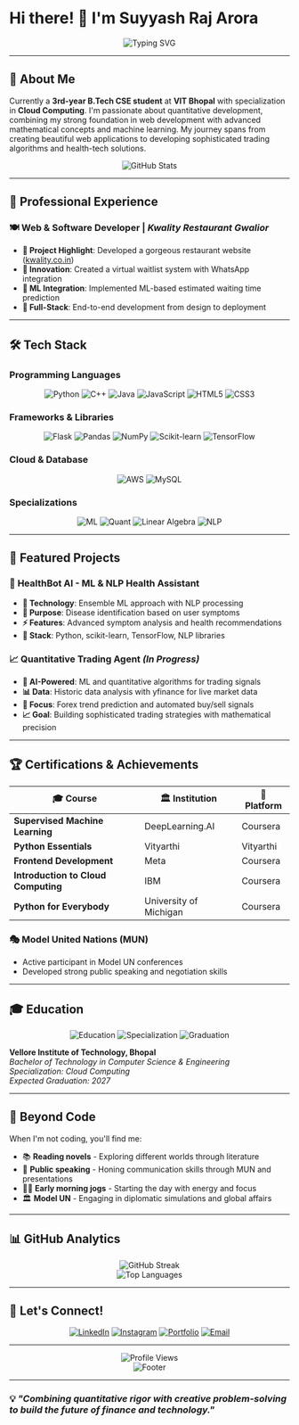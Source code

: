 # Hi there! 👋 I'm Suyyash Raj Arora

<div align="center">
  <img src="https://readme-typing-svg.herokuapp.com?font=Fira+Code&pause=1000&color=00F7FF&center=true&vCenter=true&width=435&lines=Aspiring+Quant+Developer;Full+Stack+Web+Developer;Machine+Learning+Enthusiast;Cloud+Computing+Specialist" alt="Typing SVG" />
</div>

---

## 🚀 About Me

Currently a **3rd-year B.Tech CSE student** at **VIT Bhopal** with specialization in **Cloud Computing**. I'm passionate about quantitative development, combining my strong foundation in web development with advanced mathematical concepts and machine learning. My journey spans from creating beautiful web applications to developing sophisticated trading algorithms and health-tech solutions.

<div align="center">
  <img src="https://github-readme-stats.vercel.app/api?username=Suyyash-aroraa&show_icons=true&theme=radical&hide_border=true" alt="GitHub Stats" />
</div>

---

## 💼 Professional Experience

### 🍽️ **Web & Software Developer** | *Kwality Restaurant Gwalior*
- **🌟 Project Highlight**: Developed a gorgeous restaurant website ([kwality.co.in](http://kwality.co.in))
- **🤖 Innovation**: Created a virtual waitlist system with WhatsApp integration
- **🧠 ML Integration**: Implemented ML-based estimated waiting time prediction
- **📱 Full-Stack**: End-to-end development from design to deployment

---

## 🛠️ Tech Stack

### Programming Languages
<div align="center">
  <img src="https://img.shields.io/badge/Python-3776AB?style=for-the-badge&logo=python&logoColor=white" alt="Python" />
  <img src="https://img.shields.io/badge/C++-00599C?style=for-the-badge&logo=cplusplus&logoColor=white" alt="C++" />
  <img src="https://img.shields.io/badge/Java-ED8B00?style=for-the-badge&logo=openjdk&logoColor=white" alt="Java" />
  <img src="https://img.shields.io/badge/JavaScript-F7DF1E?style=for-the-badge&logo=javascript&logoColor=black" alt="JavaScript" />
  <img src="https://img.shields.io/badge/HTML5-E34F26?style=for-the-badge&logo=html5&logoColor=white" alt="HTML5" />
  <img src="https://img.shields.io/badge/CSS3-1572B6?style=for-the-badge&logo=css3&logoColor=white" alt="CSS3" />
</div>

### Frameworks & Libraries
<div align="center">
  <img src="https://img.shields.io/badge/Flask-000000?style=for-the-badge&logo=flask&logoColor=white" alt="Flask" />
  <img src="https://img.shields.io/badge/pandas-150458?style=for-the-badge&logo=pandas&logoColor=white" alt="Pandas" />
  <img src="https://img.shields.io/badge/NumPy-013243?style=for-the-badge&logo=numpy&logoColor=white" alt="NumPy" />
  <img src="https://img.shields.io/badge/scikit--learn-F7931E?style=for-the-badge&logo=scikit-learn&logoColor=white" alt="Scikit-learn" />
  <img src="https://img.shields.io/badge/TensorFlow-FF6F00?style=for-the-badge&logo=tensorflow&logoColor=white" alt="TensorFlow" />
</div>

### Cloud & Database
<div align="center">
  <img src="https://img.shields.io/badge/Amazon_AWS-232F3E?style=for-the-badge&logo=amazon-aws&logoColor=white" alt="AWS" />
  <img src="https://img.shields.io/badge/MySQL-00000F?style=for-the-badge&logo=mysql&logoColor=white" alt="MySQL" />
</div>

### Specializations
<div align="center">
  <img src="https://img.shields.io/badge/Machine_Learning-FF6F00?style=for-the-badge&logo=tensorflow&logoColor=white" alt="ML" />
  <img src="https://img.shields.io/badge/Quantitative_Analysis-4CAF50?style=for-the-badge&logo=chartdotjs&logoColor=white" alt="Quant" />
  <img src="https://img.shields.io/badge/Linear_Algebra-9C27B0?style=for-the-badge&logo=wolframmathematica&logoColor=white" alt="Linear Algebra" />
  <img src="https://img.shields.io/badge/NLP-FF5722?style=for-the-badge&logo=spacy&logoColor=white" alt="NLP" />
</div>

---

## 🎯 Featured Projects

### 🏥 **HealthBot AI** - ML & NLP Health Assistant
- **🧠 Technology**: Ensemble ML approach with NLP processing
- **🎯 Purpose**: Disease identification based on user symptoms
- **⚡ Features**: Advanced symptom analysis and health recommendations
- **🔧 Stack**: Python, scikit-learn, TensorFlow, NLP libraries

### 📈 **Quantitative Trading Agent** *(In Progress)*
- **🤖 AI-Powered**: ML and quantitative algorithms for trading signals
- **📊 Data**: Historic data analysis with yfinance for live market data
- **🎯 Focus**: Forex trend prediction and automated buy/sell signals
- **📈 Goal**: Building sophisticated trading strategies with mathematical precision

---

## 🏆 Certifications & Achievements

<div align="center">
  
| 🎓 **Course** | 🏛️ **Institution** | 📅 **Platform** |
|---------------|---------------------|------------------|
| **Supervised Machine Learning** | DeepLearning.AI | Coursera |
| **Python Essentials** | Vityarthi | Vityarthi |
| **Frontend Development** | Meta | Coursera |
| **Introduction to Cloud Computing** | IBM | Coursera |
| **Python for Everybody** | University of Michigan | Coursera |

</div>

### 🎭 **Model United Nations (MUN)**
- Active participant in Model UN conferences
- Developed strong public speaking and negotiation skills

---

## 🎓 Education

<div align="center">
  <img src="https://img.shields.io/badge/VIT_Bhopal-B.Tech_CSE-blue?style=for-the-badge&logo=graduation-cap&logoColor=white" alt="Education" />
  <img src="https://img.shields.io/badge/Specialization-Cloud_Computing-green?style=for-the-badge&logo=cloud&logoColor=white" alt="Specialization" />
  <img src="https://img.shields.io/badge/Expected_Graduation-2027-orange?style=for-the-badge&logo=calendar&logoColor=white" alt="Graduation" />
</div>

**Vellore Institute of Technology, Bhopal**  
*Bachelor of Technology in Computer Science & Engineering*  
*Specialization: Cloud Computing*  
*Expected Graduation: 2027*

---

## 🌟 Beyond Code

When I'm not coding, you'll find me:
- 📚 **Reading novels** - Exploring different worlds through literature
- 🎤 **Public speaking** - Honing communication skills through MUN and presentations  
- 🏃‍♂️ **Early morning jogs** - Starting the day with energy and focus
- 🏛️ **Model UN** - Engaging in diplomatic simulations and global affairs

---

## 📊 GitHub Analytics

<div align="center">
  <img src="https://github-readme-streak-stats.herokuapp.com/?user=YOUR_GITHUB_USERNAME&theme=radical&hide_border=true" alt="GitHub Streak" />
</div>

<div align="center">
  <img src="https://github-readme-stats.vercel.app/api/top-langs/?username=Suyyash-aroraa&layout=compact&theme=radical&hide_border=true" alt="Top Languages" />
</div>

---

## 🤝 Let's Connect!

<div align="center">
  
[![LinkedIn](https://img.shields.io/badge/LinkedIn-0077B5?style=for-the-badge&logo=linkedin&logoColor=white)](https://www.linkedin.com/in/suyyash-arora/)
[![Instagram](https://img.shields.io/badge/Instagram-E4405F?style=for-the-badge&logo=instagram&logoColor=white)](https://www.instagram.com/suyyash_arora)
[![Portfolio](https://img.shields.io/badge/Portfolio-FF5722?style=for-the-badge&logo=google-chrome&logoColor=white)](#)
[![Email](https://img.shields.io/badge/Email-D14836?style=for-the-badge&logo=gmail&logoColor=white)](mailto:suyyash.arora@example.com)

</div>

---

<div align="center">
  <img src="https://komarev.com/ghpvc/?username=Suyyash-aroraa&color=blueviolet&style=for-the-badge" alt="Profile Views" />
</div>

<div align="center">
  <img src="https://capsule-render.vercel.app/api?type=waving&color=gradient&height=100&section=footer" alt="Footer" />
</div>

---

### 💡 *"Combining quantitative rigor with creative problem-solving to build the future of finance and technology."*
